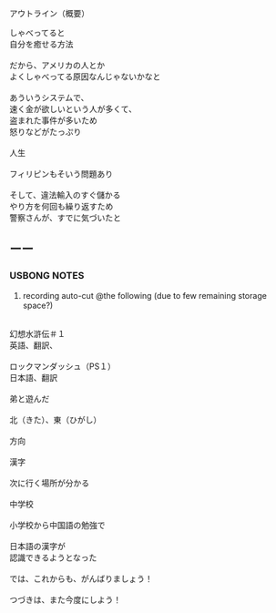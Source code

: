 アウトライン（概要）

しゃべってると<br/>
自分を癒せる方法<br/>
<br/>
だから、アメリカの人とか<br/>
よくしゃべってる原因なんじゃないかなと<br/>
<br/>
あういうシステムで、<br/>
速く金が欲しいという人が多くて、<br/>
盗まれた事件が多いため<br/>
怒りなどがたっぷり<br/>
<br/>
人生<br/>
<br/>
フィリピンもそいう問題あり<br/>
<br/>
そして、違法輸入のすぐ儲かる<br/>
やり方を何回も繰り返すため<br/>
警察さんが、すでに気づいたと<br/>

## ーー

### USBONG NOTES

1. recording auto-cut @the following (due to few remaining storage space?)<br/>
<br/>
幻想水滸伝＃１<br/>
英語、翻訳、<br/>
<br/>
ロックマンダッシュ（PS１）<br/>
日本語、翻訳<br/>
<br/>
弟と遊んだ<br/>
<br/>
北（きた）、東（ひがし）<br/>
<br/>
方向<br/>
<br/>
漢字<br/>
<br/>
次に行く場所が分かる<br/>
<br/>
中学校<br/>
<br/>
小学校から中国語の勉強で<br/>
<br/>
日本語の漢字が<br/>
認識できるようとなった<br/>
<br/>
では、これからも、がんばりましょう！<br/>
<br/>
つづきは、また今度にしよう！

